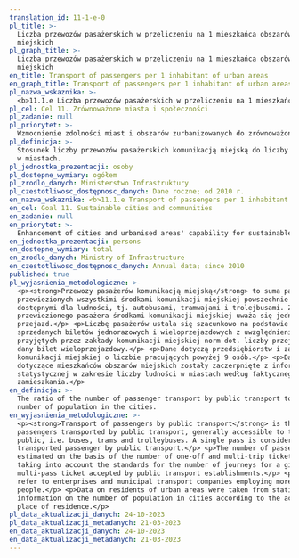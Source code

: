 ```yaml
---
translation_id: 11-1-e-0
pl_title: >-
  Liczba przewozów pasażerskich w przeliczeniu na 1 mieszkańca obszarów
  miejskich
pl_graph_title: >-
  Liczba przewozów pasażerskich w przeliczeniu na 1 mieszkańca obszarów
  miejskich
en_title: Transport of passengers per 1 inhabitant of urban areas
en_graph_title: Transport of passengers per 1 inhabitant of urban areas
pl_nazwa_wskaznika: >-
  <b>11.1.e Liczba przewozów pasażerskich w przeliczeniu na 1 mieszkańca obszarów miejskich</b>
pl_cel: Cel 11. Zrównoważone miasta i społeczności
pl_zadanie: null
pl_priorytet: >-
  Wzmocnienie zdolności miast i obszarów zurbanizowanych do zrównoważonego rozwoju i tworzenia miejsc pracy oraz poprawy jakości życia mieszkańców poprzez uwzględnienie w planach zagospodarowania w miastach konieczności zwiększenia obszarów zieleni i wodnych, korytarzy wentylacyjnych
pl_definicja: >-
  Stosunek liczby przewozów pasażerskich komunikacją miejską do liczby ludności
  w miastach.
pl_jednostka_prezentacji: osoby
pl_dostepne_wymiary: ogółem
pl_zrodlo_danych: Ministerstwo Infrastruktury
pl_czestotliwosc_dostępnosc_danych: Dane roczne; od 2010 r.
en_nazwa_wskaznika: <b>11.1.e Transport of passengers per 1 inhabitant of urban areas</b>
en_cel: Goal 11. Sustainable cities and communities
en_zadanie: null
en_priorytet: >-
  Enhancement of cities and urbanised areas' capability for sustainable development and workplace creation as well as improvement of quality of life of their inhabitants by taking into account the need to increase green areas, water areas and ventilation corridors in urban development plans
en_jednostka_prezentacji: persons
en_dostepne_wymiary: total
en_zrodlo_danych: Ministry of Infrastructure
en_czestotliwosc_dostępnosc_danych: Annual data; since 2010
published: true
pl_wyjasnienia_metodologiczne: >-
  <p><strong>Przewozy pasażerów komunikacją miejską</strong> to suma pasażerów
  przewiezionych wszystkimi środkami komunikacji miejskiej powszechnie
  dostępnymi dla ludności, tj. autobusami, tramwajami i trolejbusami. Za
  przewiezionego pasażera środkami komunikacji miejskiej uważa się jednokrotny
  przejazd.</p> <p>Liczbę pasażerów ustala się szacunkowo na podstawie liczby
  sprzedanych biletów jednorazowych i wieloprzejazdowych z uwzględnieniem
  przyjętych przez zakłady komunikacji miejskiej norm dot. liczby przejazdów na
  dany bilet wieloprzejazdowy.</p> <p>Dane dotyczą przedsiębiorstw i zakładów
  komunikacji miejskiej o liczbie pracujących powyżej 9 osób.</p> <p>Dane
  dotyczące mieszkańców obszarów miejskich zostały zaczerpnięte z informacji
  statystycznej w zakresie liczby ludności w miastach według faktycznego miejsca
  zamieszkania.</p>
en_definicja: >-
  The ratio of the number of passenger transport by public transport to the
  number of population in the cities.
en_wyjasnienia_metodologiczne: >-
  <p><strong>Transport of passengers by public transport</strong> is the sum of
  passengers transported by public transport, generally accessible to the
  public, i.e. buses, trams and trolleybuses. A single pass is considered a
  transported passenger by public transport.</p> <p>The number of passengers is
  estimated on the basis of the number of one-off and multi-trip tickets sold,
  taking into account the standards for the number of journeys for a given
  multi-pass ticket accepted by public transport establishments.</p> <p>Data
  refer to enterprises and municipal transport companies employing more than 9
  people.</p> <p>Data on residents of urban areas were taken from statistical
  information on the number of population in cities according to the actual
  place of residence.</p>
pl_data_aktualizacji_danych: 24-10-2023
pl_data_aktualizacji_metadanych: 21-03-2023
en_data_aktualizacji_danych: 24-10-2023
en_data_aktualizacji_metadanych: 21-03-2023
---
```

